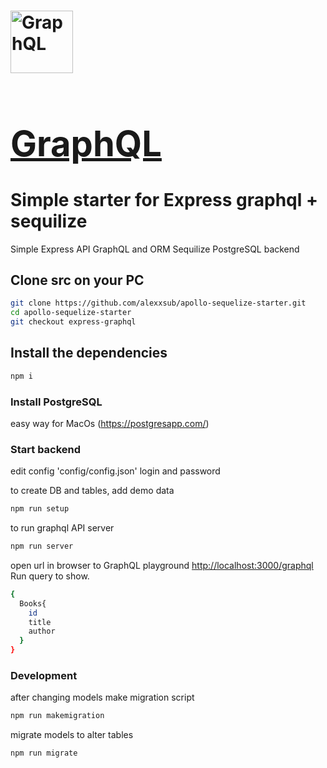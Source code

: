 # <a href='https://graphql.org//'><img src='https://graphql.org/img/logo.svg' height='100' alt='GraphQL'><h1>GraphQL</h1></a>

# Simple starter for Express graphql + sequilize 

Simple  Express API GraphQL and ORM Sequilize PostgreSQL backend

## Clone src on your PC
```bash
git clone https://github.com/alexxsub/apollo-sequelize-starter.git
cd apollo-sequelize-starter
git checkout express-graphql
```
## Install the dependencies
```bash
npm i
```
### Install PostgreSQL

easy way for MacOs (https://postgresapp.com/)  


### Start backend 
edit config 'config/config.json'  login and password

to create DB and tables, add demo data
```bash
npm run setup
```
to run graphql API server
```bash
npm run server
```

open url in browser to GraphQL playground [http://localhost:3000/graphql](http://localhost:3000/graphql)
<br>
Run query to show.
```bash
{
  Books{
    id
    title
    author
  }
}
```

### Development

after changing models make migration script
```bash
npm run makemigration
```

migrate models to alter tables
```bash
npm run migrate
```
